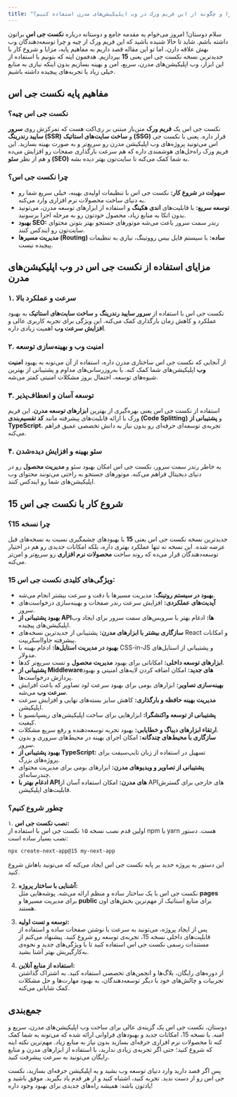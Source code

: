 ```yaml
---
title: "آشنایی با نکست جی اس: چرا و چگونه از این فریم ورک در وب اپلیکیشن‌های مدرن استفاده کنیم؟"
---
```


سلام دوستان! امروز می‌خوام یه مقدمه جامع و دوستانه درباره **نکست جی اس** براتون داشته باشم. شاید تا حالا شنیده باشید که این فریم ورک از چیه و چرا توسعه‌دهندگان وب بهش علاقه دارن، اما تو این مقاله قصد داریم به مفاهیم پایه، مزایا و شروع کار با جدیدترین نسخه نکست جی اس یعنی **15** بپردازیم. هدفمون اینه که بتونیم با استفاده از این ابزار، وب اپلیکیشن‌های مدرن، سریع، امن و بهینه بسازیم بدون اینکه نیازی به منابع خیلی زیاد یا تجربه‌های پیچیده داشته باشیم.

## مفاهیم پایه نکست جی اس

### نکست جی اس چیه؟
نکست جی اس یک **فریم ورک** متن‌باز مبتنی بر ری‌اکت هست که تمرکزش روی **سرور سایید رندرینگ (SSR)** و **ساخت سایت‌های استاتیک (SSG)** قرار داره. یعنی با نکست جی اس می‌تونید پروژه‌های وب اپلیکیشن مدرن رو سریع‌تر و به صورت بهینه بسازید. این فریم ورک راه‌حل‌های هوشمندی داره که هم سرعت بارگذاری صفحات رو افزایش می‌ده و هم از نظر **سئو (SEO)** به شما کمک می‌کنه تا سایت‌تون بهتر دیده بشه.

### چرا نکست جی اس؟
- **سهولت در شروع کار:** نکست جی اس با تنظیمات اولیه‌ی بهینه، خیلی سریع شما رو به دنیای ساخت محصولات نرم افزاری وارد می‌کنه.
- **توسعه سریع:** با قابلیت‌های **اندی هکینگ** و استفاده از ابزارهای توسعه مدرن، می‌تونید بدون اتکا به منابع زیاد، محصول خودتون رو به مرحله اجرا برسونید.
- **بهبود SEO:** رندر سمت سرور باعث می‌شه موتورهای جستجو بهتر بتونن محتوای سایت‌تون رو ایندکس کنند.
- **مدیریت مسیرها (Routing) ساده:** با سیستم فایل بیس رووتینگ، نیازی به تنظیمات پیچیده نیست.

## مزایای استفاده از نکست جی اس در وب اپلیکیشن‌های مدرن

### ۱. **سرعت و عملکرد بالا**
نکست جی اس با استفاده از **سرور سایید رندرینگ** و **ساخت سایت‌های استاتیک** به بهبود عملکرد و کاهش زمان بارگذاری کمک می‌کنه. این ویژگی برای تجربه کاربری عالی و **افزایش سرعت وب** اهمیت زیادی داره.

### ۲. **امنیت وب و بهینه‌سازی توسعه**
از آنجایی که نکست جی اس ساختاری مدرن داره، استفاده از آن می‌تونه به بهبود **امنیت وب** اپلیکیشن‌های شما کمک کنه. با به‌روزرسانی‌های مداوم و پشتیبانی از بهترین شیوه‌های توسعه، احتمال بروز مشکلات امنیتی کمتر می‌شه.

### ۳. **توسعه آسان و انعطاف‌پذیر**
استفاده از نکست جی اس یعنی بهره‌گیری از بهترین **ابزارهای توسعه مدرن**. این فریم ورک با ارائه قابلیت‌های پیشرفته مانند **کد تقسیم‌بندی (Code Splitting)** و **پشتیبانی از TypeScript**، تجربه‌ی توسعه‌ای حرفه‌ای رو بدون نیاز به دانش تخصصی عمیق فراهم می‌کنه.

### ۴. **سئو بهینه و افزایش دیده‌شدن**
به خاطر رندر سمت سرور، نکست جی اس امکان بهبود سئو و **مدیریت محصول** رو در دنیای دیجیتال فراهم می‌کنه. موتورهای جستجو به راحتی می‌تونند محتوای وب اپلیکیشن‌های شما رو ایندکس کنند.

## شروع کار با نکست جی اس 15

### چرا نسخه 15؟
جدیدترین نسخه نکست جی اس یعنی **15** با بهبودهای چشمگیری نسبت به نسخه‌های قبل عرضه شده. این نسخه نه تنها عملکرد بهتری داره، بلکه امکانات جدیدی رو هم در اختیار توسعه‌دهندگان قرار می‌ده که روند ساخت **محصولات نرم افزاری** رو سریع‌تر و امن‌تر می‌کنه.

### ویژگی‌های کلیدی نکست جی اس 15:
- **بهبود در سیستم روتینگ:** مدیریت مسیرها با دقت و سرعت بیشتر انجام می‌شه.
- **آپدیت‌های عملکردی:** افزایش سرعت رندر صفحات و بهینه‌سازی درخواست‌های سرور.
- **بهبود پشتیبانی از APIها:** ادغام بهتر با سرویس‌های سمت سرور برای ایجاد وب اپلیکیشن‌های پیچیده.
- **سازگاری بیشتر با ابزارهای مدرن:** پشتیبانی از جدیدترین نسخه‌های React و امکانات پیشرفته جاوااسکریپت.
- **بهبود در مدیریت استایل‌ها:** ادغام بهینه با CSS-in-JS و پشتیبانی از استایل‌های مدولار.
- **ابزارهای توسعه داخلی:** امکاناتی برای بهبود **مدیریت محصول** و تست سریع‌تر کدها.
- **پشتیبانی از Middleware‌های جدید:** امکان اضافه کردن لایه‌های امنیتی و بهبود پردازش درخواست‌ها.
- **بهینه‌سازی تصاویر:** ابزارهای بومی برای بهبود سرعت لود تصاویر که باعث افزایش **سرعت وب** می‌شه.
- **مدیریت بهینه حافظه و بارگذاری:** کاهش سایز بسته‌های نهایی و افزایش سرعت اپلیکیشن.
- **پشتیبانی از توسعه واکنشگرا:** ابزارهایی برای ساخت اپلیکیشن‌های ریسپانسیو با کیفیت.
- **ارتقاء ابزارهای دیباگ و خطایابی:** بهبود تجربه توسعه‌دهنده و رفع سریع مشکلات.
- **سازگاری با محیط‌های چندگانه:** امکان اجرای بهینه در محیط‌های سروری و بدون سرور.
- **بهبود پشتیبانی از TypeScript:** تسهیل در استفاده از زبان تایپ‌سیفت برای پروژه‌های بزرگ.
- **پشتیبانی از تصاویر و ویدیوهای مدرن:** ابزارهای بومی برای مدیریت محتوای چندرسانه‌ای.
- **ادغام بهتر با APIهای مدرن:** امکان استفاده آسان از APIهای خارجی برای گسترش قابلیت‌های اپلیکیشن.

### چطور شروع کنیم؟
۱. **نصب نکست جی اس:**  
   اولین قدم نصب نسخه ۱۵ نکست جی اس با استفاده از npm یا yarn هست. دستور نصب بسیار ساده است:
   ```bash
   npx create-next-app@15 my-next-app
   ```
   این دستور یه پروژه جدید بر پایه نکست جی اس ایجاد می‌کنه که می‌تونید باهاش شروع کنید.

2. **آشنایی با ساختار پروژه:**  
   نکست جی اس با یک ساختار ساده و منظم ارائه می‌شه. پوشه‌هایی مثل **pages** برای مدیریت مسیرها و **public** برای منابع استاتیک از مهم‌ترین بخش‌های اون هستند.

3. **توسعه و تست اولیه:**  
   پس از ایجاد پروژه، می‌تونید به سرعت با نوشتن صفحات ساده و استفاده از قابلیت‌های داخلی نسخه 15، تجربه‌ی توسعه رو شروع کنید. پیشنهاد می‌کنم از مستندات رسمی نکست جی اس استفاده کنید تا با ویژگی‌های جدید و نحوه‌ی به‌کارگیریش بهتر آشنا بشید.

4. **استفاده از منابع آنلاین:**  
   از دوره‌های رایگان، بلاگ‌ها و انجمن‌های تخصصی استفاده کنید. به اشتراک گذاشتن تجربیات و چالش‌های خود با دیگر توسعه‌دهندگان، به بهبود مهارت‌ها و حل مشکلات کمک شایانی می‌کنه.

## جمع‌بندی

دوستان، نکست جی اس یک گزینه‌ی عالی برای ساخت وب اپلیکیشن‌های مدرن، سریع و امنه. با نسخه 15، امکانات جدید و بهبودهای فراوانی ارائه شده که می‌تونه به شما کمک کنه تا محصولات نرم افزاری حرفه‌ای بسازید بدون نیاز به منابع زیاد. مهم‌ترین نکته اینه که شروع کنید؛ حتی اگر تجربه‌ی زیادی ندارید، با استفاده از ابزارهای مدرن و منابع رایگان می‌تونید به سرعت پیشرفت کنید.

پس اگر قصد دارید وارد دنیای توسعه وب بشید و یه اپلیکیشن حرفه‌ای بسازید، نکست جی اس رو از دست ندید. تجربه کنید، اشتباه کنید و از هر قدم یاد بگیرید. موفق باشید و یادتون باشه: همیشه راه‌های جدیدی برای بهبود وجود داره!